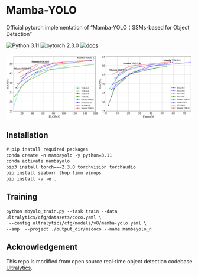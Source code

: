 # Mamba-YOLO
Official pytorch implementation of “Mamba-YOLO：SSMs-based for Object Detection”

![Python 3.11](https://img.shields.io/badge/python-3.11-g)
![pytorch 2.3.0](https://img.shields.io/badge/pytorch-2.3.0-blue.svg)
[![docs](https://img.shields.io/badge/docs-latest-blue)](README.md)

![](asserts/SOTACompare.png)

## Installation
``` shell
# pip install required packages
conda create -n mambayolo -y python=3.11
conda activate mambayolo
pip3 install torch===2.3.0 torchvision torchaudio
pip install seaborn thop timm einops
pip install -v -e .
```

## Training

```shell
python mbyolo_train.py --task train --data ultralytics/cfg/datasets/coco.yaml \
 --config ultralytics/cfg/models/v8/mamba-yolo.yaml \
--amp  --project ./output_dir/mscoco --name mambayolo_n
```

## Acknowledgement

This repo is modified from open source real-time object detection codebase [Ultralytics](https://github.com/ultralytics/ultralytics).